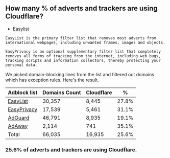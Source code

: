 ## How many % of adverts and trackers are using Cloudflare?


- [Easylist](https://web.archive.org/web/20210516110248/https://easylist.to/)
```
EasyList is the primary filter list that removes most adverts from international webpages, including unwanted frames, images and objects.

EasyPrivacy is an optional supplementary filter list that completely removes all forms of tracking from the internet, including web bugs, tracking scripts and information collectors, thereby protecting your personal data.
```


We picked domain-blocking lines from the list and filtered out domains which has exception rules.
Here's the result.


| Adblock list | Domains Count | Cloudflare | % |
| --- | --- | --- | --- |
| [EasyList](https://easylist.to/easylist/easylist.txt) | 30,357 | 8,445 | 27.8% |
| [EasyPrivacy](https://easylist.to/easylist/easyprivacy.txt) | 17,539 | 5,461 | 31.1% |
| [AdGuard](https://adguardteam.github.io/AdGuardSDNSFilter/Filters/filter.txt) | 46,791 | 8,935 | 19.1% |
| [AdAway](https://raw.githubusercontent.com/AdAway/adaway.github.io/master/hosts.txt) | 2,114 | 741 | 35.1% |
| Total | 66,035 | 16,935 | 25.6% |


### 25.6% of adverts and trackers are using Cloudflare.